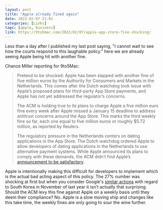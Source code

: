 ```yaml
---
layout: post
title: "Apple already fined again"
date: 2022-02-07 21:01
categories: [Links]
tags: [apple, business]
link: https://9to5mac.com/2022/02/07/apple-app-store-fine-shocking/
---
```


Less than a day after I published my last post saying, "I cannot wait to see how the courts respond to this laughable policy." here we are already seeing Apple being hit with another fine.

Chance Miller reporting for 9to5Mac:

>Pretend to be shocked: Apple has been slapped with another fine of five million euros by the Authority for Consumers and Markets in the Netherlands. This comes after the Dutch watchdog took issue with Apple’s proposed plans for third-party App Store payments, and Apple has not yet addressed the regulator’s concerns.
>
>The ACM is holding true to its plans to charge Apple a five million euro fine every week after Apple missed a January 15 deadline to address antitrust concerns around the App Store. This marks the third weekly fine so far, each one equal to five million euros or roughly $5.72 million, as reported by Reuters.
>
>The regulatory pressure in the Netherlands centers on dating applications in the App Store. The Dutch watchdog ordered Apple to allow developers of dating applications in the Netherlands to use alternative payment systems. While Apple announced its plans to comply with these demands, the ACM didn’t find Apple’s [announcement to be satisfactory](https://9to5mac.com/2022/01/24/apple-netherlands-dating-apps-payments/).

Apple is intentionally making this difficult for developers to implement which is the actual bad acting aspect of this policy. The 27% number was shocking at first but when you consider Google's [similar actions](https://developers-kr.googleblog.com/2021/11/enabling-alternative-billing-in-korea-en.html) with regard to South Korea in November of last year it isn't actually that surprising. Should the ACM levy this fine against Apple on a weekly basis until they deem their compliance? No. Apple is a slow moving ship and changes like this take time, the weekly fines are only going to sour the wine further.
